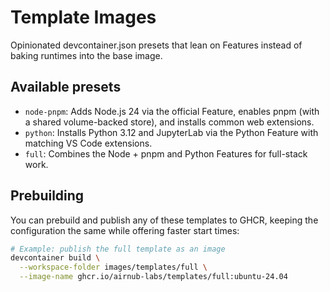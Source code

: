 # Template Images

Opinionated devcontainer.json presets that lean on Features instead of baking runtimes into the base image.

## Available presets

- `node-pnpm`: Adds Node.js 24 via the official Feature, enables pnpm (with a shared volume-backed store), and installs common web extensions.
- `python`: Installs Python 3.12 and JupyterLab via the Python Feature with matching VS Code extensions.
- `full`: Combines the Node + pnpm and Python Features for full-stack work.

## Prebuilding

You can prebuild and publish any of these templates to GHCR, keeping the configuration the same while offering faster start times:

```bash
# Example: publish the full template as an image
devcontainer build \
  --workspace-folder images/templates/full \
  --image-name ghcr.io/airnub-labs/templates/full:ubuntu-24.04
```
